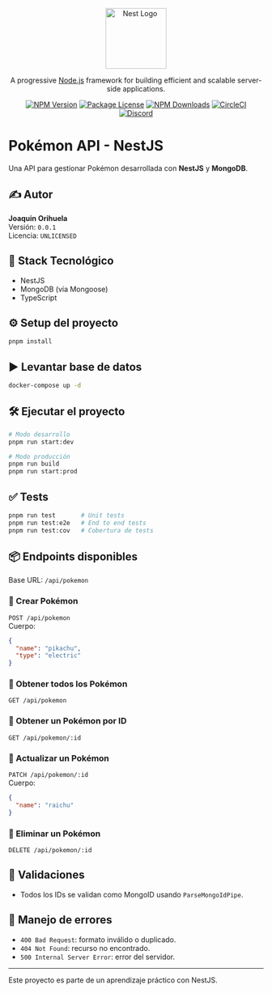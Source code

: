 
<p align="center">
  <a href="http://nestjs.com/" target="blank"><img src="https://nestjs.com/img/logo-small.svg" width="120" alt="Nest Logo" /></a>
</p>

<p align="center">A progressive <a href="http://nodejs.org" target="_blank">Node.js</a> framework for building efficient and scalable server-side applications.</p>
<p align="center">
<a href="https://www.npmjs.com/~nestjscore" target="_blank"><img src="https://img.shields.io/npm/v/@nestjs/core.svg" alt="NPM Version" /></a>
<a href="https://www.npmjs.com/~nestjscore" target="_blank"><img src="https://img.shields.io/npm/l/@nestjs/core.svg" alt="Package License" /></a>
<a href="https://www.npmjs.com/~nestjscore" target="_blank"><img src="https://img.shields.io/npm/dm/@nestjs/common.svg" alt="NPM Downloads" /></a>
<a href="https://circleci.com/gh/nestjs/nest" target="_blank"><img src="https://img.shields.io/circleci/build/github/nestjs/nest/master" alt="CircleCI" /></a>
<a href="https://discord.gg/G7Qnnhy" target="_blank"><img src="https://img.shields.io/badge/discord-online-brightgreen.svg" alt="Discord"/></a>
</p>

# Pokémon API - NestJS

Una API para gestionar Pokémon desarrollada con **NestJS** y **MongoDB**.

## ✍️ Autor

**Joaquin Orihuela**  
Versión: `0.0.1`  
Licencia: `UNLICENSED`

## 🚀 Stack Tecnológico

- NestJS
- MongoDB (vía Mongoose)
- TypeScript

## ⚙️ Setup del proyecto

```bash
pnpm install
```

## ▶️ Levantar base de datos

```bash
docker-compose up -d
```

## 🛠️ Ejecutar el proyecto

```bash
# Modo desarrollo
pnpm run start:dev

# Modo producción
pnpm run build
pnpm run start:prod
```

## ✅ Tests

```bash
pnpm run test       # Unit tests
pnpm run test:e2e   # End to end tests
pnpm run test:cov   # Cobertura de tests
```

## 📦 Endpoints disponibles

Base URL: `/api/pokemon`

### 🔹 Crear Pokémon

`POST /api/pokemon`  
Cuerpo:

```json
{
  "name": "pikachu",
  "type": "electric"
}
```

### 🔹 Obtener todos los Pokémon

`GET /api/pokemon`

### 🔹 Obtener un Pokémon por ID

`GET /api/pokemon/:id`

### 🔹 Actualizar un Pokémon

`PATCH /api/pokemon/:id`  
Cuerpo:

```json
{
  "name": "raichu"
}
```

### 🔹 Eliminar un Pokémon

`DELETE /api/pokemon/:id`

## 🧪 Validaciones

- Todos los IDs se validan como MongoID usando `ParseMongoIdPipe`.

## 🚨 Manejo de errores

- `400 Bad Request`: formato inválido o duplicado.
- `404 Not Found`: recurso no encontrado.
- `500 Internal Server Error`: error del servidor.

---

Este proyecto es parte de un aprendizaje práctico con NestJS.
